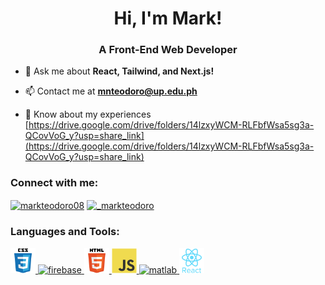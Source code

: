 <h1 align="center">Hi, I'm Mark!</h1>
<h3 align="center">A Front-End Web Developer</h3>

- 💬 Ask me about **React, Tailwind, and Next.js!**

- 📫 Contact me at **mnteodoro@up.edu.ph**

- 📄 Know about my experiences [https://drive.google.com/drive/folders/14lzxyWCM-RLFbfWsa5sg3a-QCovVoG_y?usp=share_link](https://drive.google.com/drive/folders/14lzxyWCM-RLFbfWsa5sg3a-QCovVoG_y?usp=share_link)

<h3 align="left">Connect with me:</h3>
<p align="left">
<a href="https://fb.com/markteodoro08" target="blank"><img align="center" src="https://raw.githubusercontent.com/rahuldkjain/github-profile-readme-generator/master/src/images/icons/Social/facebook.svg" alt="markteodoro08" height="30" width="40" /></a>
<a href="https://instagram.com/_markteodoro" target="blank"><img align="center" src="https://raw.githubusercontent.com/rahuldkjain/github-profile-readme-generator/master/src/images/icons/Social/instagram.svg" alt="_markteodoro" height="30" width="40" /></a>
</p>

<h3 align="left">Languages and Tools:</h3>
<p align="left"> <a href="https://www.w3schools.com/css/" target="_blank" rel="noreferrer"> <img src="https://raw.githubusercontent.com/devicons/devicon/master/icons/css3/css3-original-wordmark.svg" alt="css3" width="40" height="40"/> </a> <a href="https://firebase.google.com/" target="_blank" rel="noreferrer"> <img src="https://www.vectorlogo.zone/logos/firebase/firebase-icon.svg" alt="firebase" width="40" height="40"/> </a> <a href="https://www.w3.org/html/" target="_blank" rel="noreferrer"> <img src="https://raw.githubusercontent.com/devicons/devicon/master/icons/html5/html5-original-wordmark.svg" alt="html5" width="40" height="40"/> </a> <a href="https://developer.mozilla.org/en-US/docs/Web/JavaScript" target="_blank" rel="noreferrer"> <img src="https://raw.githubusercontent.com/devicons/devicon/master/icons/javascript/javascript-original.svg" alt="javascript" width="40" height="40"/> </a> <a href="https://www.mathworks.com/" target="_blank" rel="noreferrer"> <img src="https://upload.wikimedia.org/wikipedia/commons/2/21/Matlab_Logo.png" alt="matlab" width="40" height="40"/> </a> <a href="https://reactjs.org/" target="_blank" rel="noreferrer"> <img src="https://raw.githubusercontent.com/devicons/devicon/master/icons/react/react-original-wordmark.svg" alt="react" width="40" height="40"/> </a> </p>

